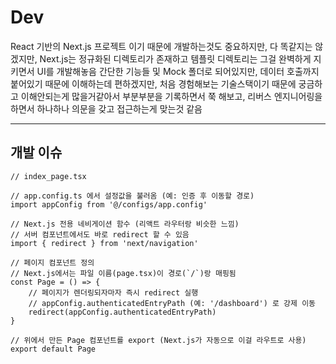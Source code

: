 # Dev
React 기반의 Next.js 프로젝트 이기 때문에 개발하는것도 중요하지만, 다 똑같지는 않겠지만, Next.js는 정규화된 디렉토리가 존재하고 템플릿 디렉토리는 그걸 완벽하게 지키면서 UI를 개발해놓음
간단한 기능들 및 Mock 폴더로 되어있지만, 데이터 호출까지 붙어있기 때문에 이해하는데 편하겠지만, 처음 경험해보는 기술스택이기 때문에 궁금하고 이해안되는게 많을거같아서 부분부분을 기록하면서 쭉 해보고, 리버스 엔지니어링을 하면서 하나하나 의문을 갖고 접근하는게 맞는것 같음

---

## 개발 이슈
```tsx
// index_page.tsx

// app.config.ts 에서 설정값을 불러옴 (예: 인증 후 이동할 경로)
import appConfig from '@/configs/app.config'

// Next.js 전용 네비게이션 함수 (리액트 라우터랑 비슷한 느낌)
// 서버 컴포넌트에서도 바로 redirect 할 수 있음
import { redirect } from 'next/navigation'

// 페이지 컴포넌트 정의
// Next.js에서는 파일 이름(page.tsx)이 경로(`/`)랑 매핑됨
const Page = () => {
    // 페이지가 렌더링되자마자 즉시 redirect 실행
    // appConfig.authenticatedEntryPath (예: '/dashboard') 로 강제 이동
    redirect(appConfig.authenticatedEntryPath)
}

// 위에서 만든 Page 컴포넌트를 export (Next.js가 자동으로 이걸 라우트로 사용)
export default Page
```

```tsx

```